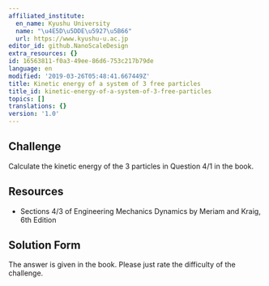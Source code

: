```yaml
---
affiliated_institute:
  en_name: Kyushu University
  name: "\u4E5D\u5DDE\u5927\u5B66"
  url: https://www.kyushu-u.ac.jp
editor_id: github.NanoScaleDesign
extra_resources: {}
id: 16563811-f0a3-49ee-86d6-753c217b79de
language: en
modified: '2019-03-26T05:48:41.667449Z'
title: Kinetic energy of a system of 3 free particles
title_id: kinetic-energy-of-a-system-of-3-free-particles
topics: []
translations: {}
version: '1.0'
---
```


## Challenge
Calculate the kinetic energy of the 3 particles in Question 4/1 in the book.


## Resources
- Sections 4/3 of Engineering Mechanics Dynamics by Meriam and Kraig, 6th Edition


## Solution Form
The answer is given in the book. Please just rate the difficulty of the challenge.
